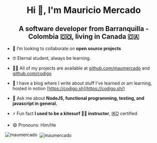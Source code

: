 <h1 align="center">Hi 👋, I'm Mauricio Mercado</h1>
<h2 align="center">A software developer from Barranquilla - Colombia 🇨🇴, living in Canada 🇨🇦<br /></h2>



- 👯 I’m looking to collaborate on **open source projects**

- 🤓 Eternal student, always be learning.

- 👨‍💻 All of my projects are available at [github.com/maumercado](https://github.com/maumercado?tab=repositories) and [github.com/codigo](https://github.com/orgs/codigo/repositories)

- 📖 I have a blog where I write about stuff I've learned or am learning, hosted in notion [https://codigo.sh](https://codigo.sh/)

- 💬 Ask me about **NodeJS, functional programming, testing, and javascript in general.**

- ⚡ Fun fact **I used to be a kitesurf 🏄‍♀️ instructor**, [IKO](https://www.ikont.com/) certified

- 😄 Pronouns: Him/He

<p><img align="left" src="https://github-readme-stats.vercel.app/api/top-langs/?username=maumercado&layout=compact&hide=html" alt="maumercado" /></p>
<p>&nbsp;<img align="center" src="https://github-readme-stats.vercel.app/api?username=maumercado&show_icons=true" alt="maumercado" /></p>

